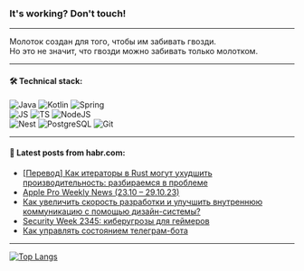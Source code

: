 ### It's working? Don't touch!

---
Молоток создан для того, чтобы им забивать гвозди. <br>
Но это не значит, что гвозди можно забивать только молотком.

---

#### 🛠️ Technical stack:

![Java](https://img.shields.io/badge/Java-informational?logo=Oracle&style=flat&logoColor=white&color=FF4500)
![Kotlin](https://img.shields.io/badge/Kotlin-informational?logo=Kotlin&style=flat&logoColor=white&color=774D97)
![Spring](https://img.shields.io/badge/SpringBoot-informational?logo=SpringBoot&style=flat&logoColor=white&color=6DB33F) <br>
![JS](https://img.shields.io/badge/JS-informational?logo=javaScript&style=flat&logoColor=black&color=F7Df1E)
![TS](https://img.shields.io/badge/TypeScript-informational?logo=typeScript&style=flat&logoColor=black&color=0667A8)
![NodeJS](https://img.shields.io/badge/NodeJS-informational?logo=node.js&style=flat&logoColor=white&color=70A760) <br>
![Nest](https://img.shields.io/badge/NestJS-informational?logo=NestJS&style=flat&logoColor=white&color=E0234E)
![PostgreSQL](https://img.shields.io/badge/PostgreSQL-informational?logo=PostgreSQL&style=flat&logoColor=white&color=DAA520)
![Git](https://img.shields.io/badge/Git-informational?logo=git&style=flat&logoColor=white&color=778899)

___

#### 💬 Latest posts from habr.com:

<!-- BLOG-POST-LIST:START -->
- [[Перевод] Как итераторы в Rust могут ухудшить производительность: разбираемся в проблеме](https://habr.com/ru/companies/otus/articles/772360/?utm_source=habrahabr&utm_medium=rss&utm_campaign=772360)
- [Apple Pro Weekly News &lpar;23.10 – 29.10.23&rpar;](https://habr.com/ru/articles/772406/?utm_source=habrahabr&utm_medium=rss&utm_campaign=772406)
- [Как увеличить скорость разработки и улучшить внутреннюю коммуникацию с помощью дизайн-системы?](https://habr.com/ru/companies/sravni/articles/771824/?utm_source=habrahabr&utm_medium=rss&utm_campaign=771824)
- [Security Week 2345: киберугрозы для геймеров](https://habr.com/ru/companies/kaspersky/articles/772276/?utm_source=habrahabr&utm_medium=rss&utm_campaign=772276)
- [Как управлять состоянием телеграм-бота](https://habr.com/ru/companies/otus/articles/770606/?utm_source=habrahabr&utm_medium=rss&utm_campaign=770606)
<!-- BLOG-POST-LIST:END -->

---
[![Top Langs](https://github-readme-stats-git-master-advtsetting-gmailcom.vercel.app/api/top-langs/?username=zloylis&langs_count=10&hide_title=false&title_color=e6edf3&size_weight=0.5&count_weight=0.5&layout=compact&hide_border=true&theme=dracula)](https://github.com/zloylis)

<!-- ![GitHub stats](https://github-readme-stats-git-master-advtsetting-gmailcom.vercel.app/api?username=zloylis&show_icons=true&hide_border=true&theme=dracula&hide_title=true&include_all_commits=true&count_private=true&hide=contribs&hide_rank=true) -->
